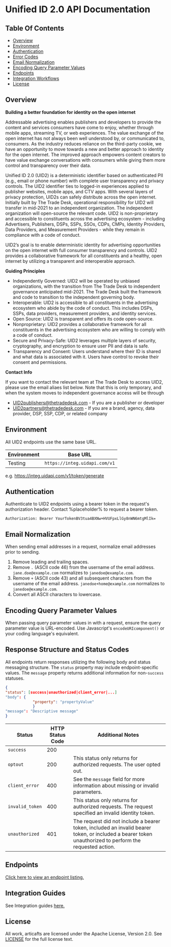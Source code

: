 # Unified ID 2.0 API Documentation

## Table Of Contents
* [Overview](#overview)
* [Environment](#environment)
* [Authentication](#authentication)
* [Error Codes](#error-codes)
* [Email Normalization](#email-normalization)
* [Encoding Query Parameter Values](#encode-query-parameter-values)
* [Endpoints](#endpoints)
* [Integration Workflows](#integration-workflows)
* [License](#license)


## Overview

**Building a better foundation for identity on the open internet**

Addressable advertising enables publishers and developers to provide the content and services consumers have come to enjoy, whether through mobile apps, streaming TV, or web experiences. The value exchange of the open internet has not always been well understood by, or communicated to, consumers. As the industry reduces reliance on the third-party cookie, we have an opportunity to move towards a new and better approach to identity for the open internet. The improved approach empowers content creators to have value exchange conversations with consumers while giving them more control and transparency over their data. 

Unified ID 2.0 (UID2) is a deterministic identifier based on authenticated PII (e.g., email or phone number) with complete user transparency and privacy controls. The UID2 identifier ties to logged-in experiences applied to publisher websites, mobile apps, and CTV apps. With several layers of privacy protection, UID2s can safely distribute across the open internet. Initially built by The Trade Desk, operational responsibility for UID2 will transfer in mid-2021 to an independent organization. The independent organization will open-source the relevant code. UID2 is non-proprietary and accessible to constituents across the advertising ecosystem - including Advertisers, Publishers, DSPs, SSPs, SSOs, CDPs, CMPs, Identity Providers, Data Providers, and Measurement Providers - while they remain in compliance with a code of conduct. 

UID2’s goal is to enable deterministic identity for advertising opportunities on the open internet with full consumer transparency and controls. UID2 provides a collaborative framework for all constituents and a healthy, open internet by utilizing a transparent and interoperable approach. 

**Guiding Principles**

+ Independently Governed: UID2 will be operated by unbiased organizations, with the transition from The Trade Desk to independent governance anticipated mid-2021. The Trade Desk built the framework and code to transition to the independent governing body. 
+ Interoperable: UID2 is accessible to all constituents in the advertising ecosystem who abide by the code of conduct. This includes DSPs, SSPs, data providers, measurement providers, and identity services. 
+ Open Source: UID2 is transparent and offers its code open-source.   
+ Nonproprietary: UID2 provides a collaborative framework for all constituents in the advertising ecosystem who are willing to comply with a code of conduct. 
+ Secure and Privacy-Safe: UID2 leverages multiple layers of security, cryptography, and encryption to ensure user PII and data is safe. 
+ Transparency and Consent: Users understand where their ID is shared and what data is associated with it. Users have control to revoke their consent and permissions. 

**Contact Info**

If you want to contact the relevant team at The Trade Desk to access UID2, please use the email aliaes list below. Note that this is only temporary, and when the system moves to independent governance access will be through
+  UID2publishers@thetradedesk.com - If you are a publisher or developer
+  UID2partners@thetradedesk.com - If you are a brand, agency, data provider, DSP, SSP, CDP, or related company

## Environment 

All UID2 endpoints use the same base URL.

| Environment | Base URL |
| --- | --- |
| Testing | ```https://integ.uidapi.com/v1``` |

e.g. https://integ.uidapi.com/v1/token/generate

## Authentication

Authenticate to UID2 endpoints using a bearer token in the request's authorization header. Contact %placeholder% to request a bearer token.

```Authorization: Bearer YourTokenBV3tua4BXNw+HVUFpxLlGy8nWN6mtgMlIk=```

## Email Normalization

When sending email addresses in a request, normalize email addresses prior to sending.

1. Remove leading and trailing spaces.
2. Remove `.` (ASCII code 46) from the username of the email address. `jane.doe@example.com` normalizes to `janedoe@example.com`.
3. Remove `+` (ASCII code 43) and all subsequent characters from the username of the email address. `janedoe+home@example.com` normalizes to `janedoe@example.com`.
4. Convert all ASCII characters to lowercase.

## Encoding Query Parameter Values

When passing query parameter values in with a request, ensure the query parameter value is URL-encoded. Use Javascript's `encodeURIcomponent()` or your coding language's equivalent.

## Response Structure and Status Codes

All endpoints return responses utilizing the following body and status messaging structure. The `status` property may include endpoint-specific values. The `message` property returns additional information for non-`success` statuses.

```json
{
"status": [success|unauthorized|client_error|...]
"body": {
            "property": "propertyValue"
            }
"message": "Descriptive message"
}
```

| Status | HTTP Status Code | Additional Notes |
| --- | --- | --- |
| `success` | 200 | |
| `optout` | 200 | This status only returns for authorized requests. The user opted out. |
| `client_error` | 400 | See the `message` field for more information about missing or invalid parameters. |
| `invalid_token` | 400 | This status only returns for authorized requests. The request specified an invalid identity token. |
| `unauthorized` | 401 | The request did not include a bearer token, included an invalid bearer token, or included a bearer token unauthorized to perform the requested action. |

## Endpoints

[Click here to view an endpoint listing.](/v1/endpoints/README.md)

## Integration Guides
See Integration guides [here.](/v1/guides/README.md)

## License
All work, articafts are licensed under the Apache License, Version 2.0. See [LICENSE](http://www.apache.org/licenses/LICENSE-2.0.txt) for the full license text.

